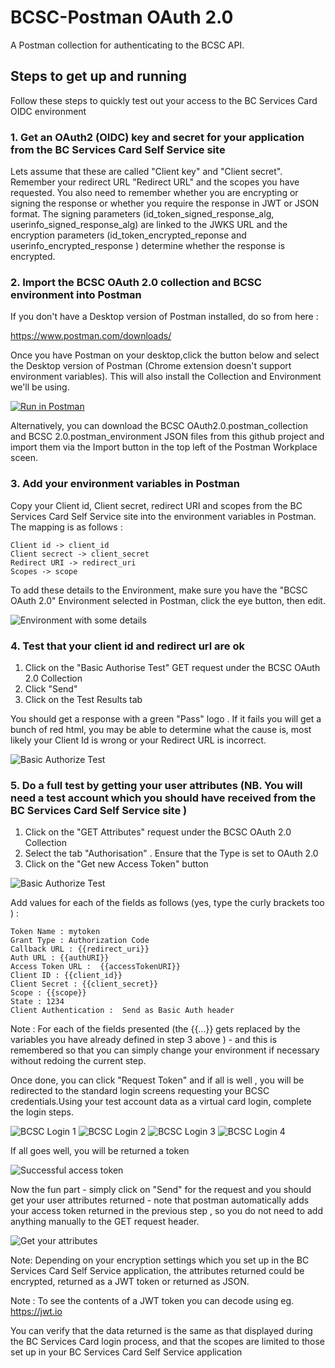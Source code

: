 # BCSC-Postman OAuth 2.0
A Postman collection for authenticating to the BCSC API. 

## Steps to get up and running
Follow these steps to quickly test out your access to the BC Services Card OIDC environment

### 1. Get an OAuth2 (OIDC)  key and secret for your application from the BC Services Card Self Service site
Lets assume that these are called "Client key" and "Client secret". Remember your redirect URL "Redirect URL" and the scopes you have requested. You also need to remember whether you are encrypting or signing  the response or whether you require the response in JWT or JSON format. The signing parameters (id_token_signed_response_alg,  userinfo_signed_response_alg) are linked to the JWKS URL and the encryption parameters (id_token_encrypted_reponse and userinfo_encrypted_response ) determine whether the response is encrypted. 

### 2. Import the BCSC OAuth 2.0 collection and BCSC environment into Postman
If you don't have a Desktop version of Postman installed, do so from here :

https://www.postman.com/downloads/


Once you have Postman on your desktop,click the button below and select the Desktop version of Postman (Chrome extension doesn't support environment variables). This will also install the Collection and Environment we'll be using.

[![Run in Postman](https://run.pstmn.io/button.svg)](https://app.getpostman.com/run-collection/715f6c5fd3d4ce3511f9)

Alternatively, you can download the BCSC OAuth2.0.postman_collection and BCSC 2.0.postman_environment JSON files from this github project and import them via the Import button in the top left of the Postman Workplace sceen.

### 3. Add your environment variables in Postman
Copy your Client id, Client secret, redirect URI and scopes from the BC Services Card Self Service site into the environment variables in Postman.
The mapping is as follows : 
```
Client id -> client_id
Client secrect -> client_secret
Redirect URI -> redirect_uri
Scopes -> scope
```

 To add these details to the Environment, make sure you have the "BCSC OAuth 2.0" Environment selected in Postman, click the eye button, then edit.

![Environment with some details](images/postman-screen-setenv.PNG)

### 4. Test that your client id and redirect url are ok
1. Click on the "Basic Authorise Test" GET request under the BCSC OAuth 2.0 Collection
1. Click "Send"
1. Click on the Test Results tab

You should get a response with a green "Pass" logo . If it fails you will get a bunch of red html, you may be able to determine what the cause is, most likely your Client Id is wrong or your Redirect URL is incorrect.

![Basic Authorize Test](images/basic-auth-test.PNG)


### 5. Do a full test by getting your user attributes (NB. You will need a test account which you should have received from the BC Services Card Self Service site )

1. Click on the "GET Attributes" request under the BCSC OAuth 2.0 Collection
1. Select the tab "Authorisation" . Ensure that the Type is set to OAuth 2.0
1. Click on the "Get new Access Token" button

![Basic Authorize Test](images/Attributes.PNG)


Add values for each of the fields as follows (yes, type the curly brackets too ) :

```
Token Name : mytoken
Grant Type : Authorization Code
Callback URL : {{redirect_uri}}
Auth URL : {{authURI}}
Access Token URL :  {{accessTokenURI}}
Client ID : {{client_id}}
Client Secret : {{client_secret}}
Scope : {{scope}}
State : 1234
Client Authentication :  Send as Basic Auth header
```

Note : For each of the fields presented (the {{...}} gets replaced by the variables you have already defined in step 3 above )  - and this is remembered so that you can simply change your environment if necessary without redoing the current step.



Once done, you can click "Request Token" and if all is well , you will be redirected to the standard login screens requesting your BCSC credentials.Using your test account data as a virtual card login, complete the login steps.

![BCSC Login 1](images/bcsc_login_1.PNG)
![BCSC Login 2](images/bcsc_login_2.PNG)
![BCSC Login 3](images/bcsc_login_3.PNG)
![BCSC Login 4](images/bcsc_login_4.PNG)



 If all goes well, you will be returned a token 



![Successful access token](images/access_token_return.PNG)

Now the fun part - simply click on "Send" for the request and you should get your user attributes returned - note that postman automatically adds your access token returned in the previous step , so you do not need to add anything manually to the GET request header. 

![Get your attributes](images/get_attributes.PNG)


Note: Depending on your encryption settings which you set up in the BC Services Card Self Service application, the attributes returned could be encrypted, returned as a JWT token or returned as JSON. 

Note : To see the contents of a JWT token you can decode using eg.  https://jwt.io 

You can verify that the data returned is the same as that displayed during the BC Services Card login process, and that the scopes are limited to those set up in your BC Services Card Self Service application

